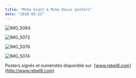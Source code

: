 ```yaml
---
title: "Mike Giant & Mike Davis posters"
date: "2010-03-22"
---
```


![](/uploads/IMG_5064.jpg "IMG_5064")

![](/uploads/IMG_5072.jpg "IMG_5072")

![](/uploads/IMG_5076.jpg "IMG_5076")

![](/uploads/IMG_5074.jpg "IMG_5074")

Posters signés et numérotés disponible sur  [www.rebel8.com](http://www.rebel8.com)
